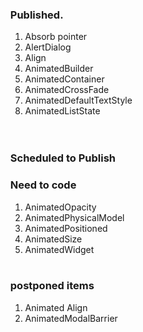 <ol>
<h3>Published.</h3>
<ol>

<li>
Absorb pointer
</li>
<li>
AlertDialog
</li>
<li>
Align
</li>
<li>
AnimatedBuilder
</li>
<li>
AnimatedContainer
</li>
<li>
AnimatedCrossFade
</li>
<li>
AnimatedDefaultTextStyle
</li>
<li>
AnimatedListState
</li>
</ol>
<br/>
<br/>
<h3>Scheduled to Publish</h3>
<h3>Need to code</h3>
<ol>
<li>
AnimatedOpacity
</li>
<li>
AnimatedPhysicalModel
</li>
<li>
AnimatedPositioned
</li><li>
AnimatedSize
</li><li>
AnimatedWidget
</li>
</ol>
<br/>
<h3>postponed items</h3>
<ol>
<li>
Animated Align
</li>
<li>
AnimatedModalBarrier
</li>
</ol>
</ol>
